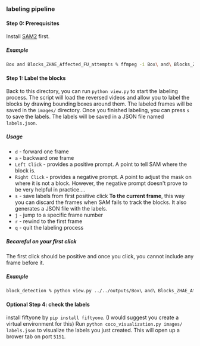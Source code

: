 ### labeling pipeline
#### Step 0: Prerequisites
Install [SAM2](https://github.com/facebookresearch/sam2) first.

##### Example
```bash
Box and Blocks_ZHAE_Affected_FU_attempts % ffmpeg -i Box\ and\ Blocks_ZHAE_Affected_FU_0.mp4 -vf reverse -af areverse Box\ and\ Blocks_ZHAE_Affected_FU_0_reversed.mp4
```

#### Step 1: Label the blocks
Back to this directory, you can run `python view.py` to start the labeling process. The script will load the reversed videos and allow you to label the blocks by drawing bounding boxes around them. The labeled frames will be saved in the `images/` directory. Once you finished labeling, you can press `s` to save the labels. The labels will be saved in a JSON file named `labels.json`.

##### Usage
- `d` - forward one frame
- `a` - backward one frame
- `Left Click` - provides a positive prompt. A point to tell SAM where the block is.
- `Right Click` - provides a negative prompt. A point to adjust the mask on where it is not a block. However, the negative prompt doesn't prove to be very helpful in practice.... 
- `s` - save labels from first positive click **To the current frame**, this way you can discard the frames when SAM fails to track the blocks. It also generates a JSON file with the labels.
- `j` - jump to a specific frame number
- `r` - rewind to the first frame
- `q` - quit the labeling process

##### Becareful on your first click
The first click should be positive and once you click, you cannot include any frame before it.

##### Example
```bash
block_detection % python view.py ../../outputs/Box\ and\ Blocks_ZHAE_Affected_FU_attempts/Box\ and\ Blocks_ZHAE_Affected_FU_0_reversed.mp4
```

#### Optional Step 4: check the labels
install fiftyone by `pip install fiftyone`. (I would suggest you create a virtual environment for this)
Run `python coco_visualization.py images/ labels.json` to visualize the labels you just created. This will open up a brower tab on port `5151`.
